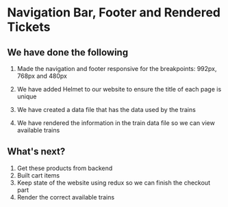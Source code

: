 # Navigation Bar, Footer and Rendered Tickets

## We have done the following

1. Made the navigation and footer responsive for the breakpoints: 992px, 768px and 480px

2. We have added Helmet to our website to ensure the title of each page is unique

3. We have created a data file that has the data used by the trains

4. We have rendered the information in the train data file so we can view available trains

## What's next?

1. Get these products from backend
2. Built cart items
3. Keep state of the website using redux so we can finish the checkout part
4. Render the correct available trains
